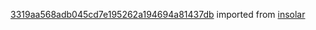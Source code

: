 [3319aa568adb045cd7e195262a194694a81437db](https://github.com/insolar/insolar/commit/3319aa568adb045cd7e195262a194694a81437db) imported from [insolar](https://github.com/insolar/insolar)
